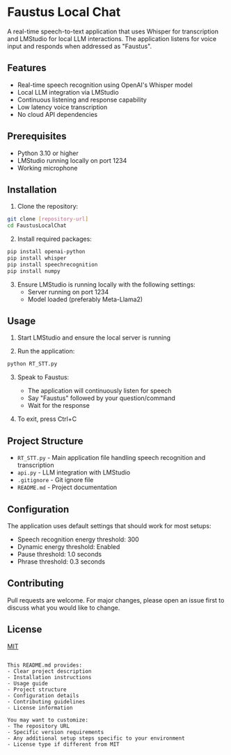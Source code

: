 # Faustus Local Chat

A real-time speech-to-text application that uses Whisper for transcription and LMStudio for local LLM interactions. The application listens for voice input and responds when addressed as "Faustus".

## Features

- Real-time speech recognition using OpenAI's Whisper model
- Local LLM integration via LMStudio
- Continuous listening and response capability
- Low latency voice transcription
- No cloud API dependencies

## Prerequisites

- Python 3.10 or higher
- LMStudio running locally on port 1234
- Working microphone

## Installation

1. Clone the repository:
```bash
git clone [repository-url]
cd FaustusLocalChat
```

2. Install required packages:
```bash
pip install openai-python
pip install whisper
pip install speechrecognition
pip install numpy
```

3. Ensure LMStudio is running locally with the following settings:
   - Server running on port 1234
   - Model loaded (preferably Meta-Llama2)

## Usage

1. Start LMStudio and ensure the local server is running

2. Run the application:
```bash
python RT_STT.py
```

3. Speak to Faustus:
   - The application will continuously listen for speech
   - Say "Faustus" followed by your question/command
   - Wait for the response

4. To exit, press Ctrl+C

## Project Structure

- `RT_STT.py` - Main application file handling speech recognition and transcription
- `api.py` - LLM integration with LMStudio
- `.gitignore` - Git ignore file
- `README.md` - Project documentation

## Configuration

The application uses default settings that should work for most setups:
- Speech recognition energy threshold: 300
- Dynamic energy threshold: Enabled
- Pause threshold: 1.0 seconds
- Phrase threshold: 0.3 seconds

## Contributing

Pull requests are welcome. For major changes, please open an issue first to discuss what you would like to change.

## License

[MIT](https://choosealicense.com/licenses/mit/)
```

This README.md provides:
- Clear project description
- Installation instructions
- Usage guide
- Project structure
- Configuration details
- Contributing guidelines
- License information

You may want to customize:
- The repository URL
- Specific version requirements
- Any additional setup steps specific to your environment
- License type if different from MIT
